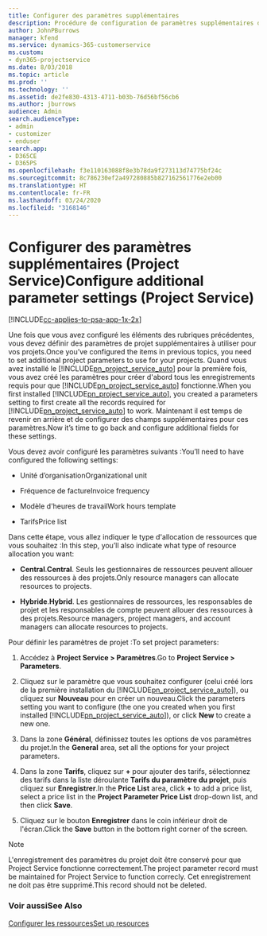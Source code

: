 ```yaml
---
title: Configurer des paramètres supplémentaires
description: Procédure de configuration de paramètres supplémentaires dans Project Service
author: JohnPBurrows
manager: kfend
ms.service: dynamics-365-customerservice
ms.custom:
- dyn365-projectservice
ms.date: 8/03/2018
ms.topic: article
ms.prod: ''
ms.technology: ''
ms.assetid: de2fe830-4313-4711-b03b-76d56bf56cb6
ms.author: jburrows
audience: Admin
search.audienceType:
- admin
- customizer
- enduser
search.app:
- D365CE
- D365PS
ms.openlocfilehash: f3e110163088f8e3b78da9f273113d74775bf24c
ms.sourcegitcommit: 8c786230ef2a497280885b827162561776e2eb00
ms.translationtype: HT
ms.contentlocale: fr-FR
ms.lasthandoff: 03/24/2020
ms.locfileid: "3168146"
---
```

# <a name="configure-additional-parameter-settings-project-service"></a><span data-ttu-id="61602-103">Configurer des paramètres supplémentaires (Project Service)</span><span class="sxs-lookup"><span data-stu-id="61602-103">Configure additional parameter settings (Project Service)</span></span>

[!INCLUDE[cc-applies-to-psa-app-1x-2x](../includes/cc-applies-to-psa-app-1x-2x.md)]

<span data-ttu-id="61602-104">Une fois que vous avez configuré les éléments des rubriques précédentes, vous devez définir des paramètres de projet supplémentaires à utiliser pour vos projets.</span><span class="sxs-lookup"><span data-stu-id="61602-104">Once you’ve configured the items in previous topics, you need to set additional project parameters to use for your projects.</span></span> <span data-ttu-id="61602-105">Quand vous avez installé le [!INCLUDE[pn_project_service_auto](../includes/pn-project-service-auto.md)] pour la première fois, vous avez créé les paramètres pour créer d'abord tous les enregistrements requis pour que [!INCLUDE[pn_project_service_auto](../includes/pn-project-service-auto.md)] fonctionne.</span><span class="sxs-lookup"><span data-stu-id="61602-105">When you first installed [!INCLUDE[pn_project_service_auto](../includes/pn-project-service-auto.md)], you created a parameters setting to first create all the records required for [!INCLUDE[pn_project_service_auto](../includes/pn-project-service-auto.md)] to work.</span></span> <span data-ttu-id="61602-106">Maintenant il est temps de revenir en arrière et de configurer des champs supplémentaires pour ces paramètres.</span><span class="sxs-lookup"><span data-stu-id="61602-106">Now it’s time to go back and configure additional fields for these settings.</span></span>  
  
 <span data-ttu-id="61602-107">Vous devez avoir configuré les paramètres suivants :</span><span class="sxs-lookup"><span data-stu-id="61602-107">You’ll need to have configured the following settings:</span></span>  
  
-   <span data-ttu-id="61602-108">Unité d’organisation</span><span class="sxs-lookup"><span data-stu-id="61602-108">Organizational unit</span></span>  
  
-   <span data-ttu-id="61602-109">Fréquence de facture</span><span class="sxs-lookup"><span data-stu-id="61602-109">Invoice frequency</span></span>  
  
-   <span data-ttu-id="61602-110">Modèle d'heures de travail</span><span class="sxs-lookup"><span data-stu-id="61602-110">Work hours template</span></span>  
  
-   <span data-ttu-id="61602-111">Tarifs</span><span class="sxs-lookup"><span data-stu-id="61602-111">Price list</span></span>  
 
<span data-ttu-id="61602-112">Dans cette étape, vous allez indiquer le type d'allocation de ressources que vous souhaitez :</span><span class="sxs-lookup"><span data-stu-id="61602-112">In this step, you’ll also indicate what type of resource allocation you want:</span></span>  
  
- <span data-ttu-id="61602-113">**Central**.</span><span class="sxs-lookup"><span data-stu-id="61602-113">**Central**.</span></span> <span data-ttu-id="61602-114">Seuls les gestionnaires de ressources peuvent allouer des ressources à des projets.</span><span class="sxs-lookup"><span data-stu-id="61602-114">Only resource managers can allocate resources to projects.</span></span>  
  
- <span data-ttu-id="61602-115">**Hybride**.</span><span class="sxs-lookup"><span data-stu-id="61602-115">**Hybrid**.</span></span> <span data-ttu-id="61602-116">Les gestionnaires de ressources, les responsables de projet et les responsables de compte peuvent allouer des ressources à des projets.</span><span class="sxs-lookup"><span data-stu-id="61602-116">Resource managers, project managers, and account managers can allocate resources to projects.</span></span>  
  
 
<span data-ttu-id="61602-117">Pour définir les paramètres de projet :</span><span class="sxs-lookup"><span data-stu-id="61602-117">To set project parameters:</span></span>  
  
1. <span data-ttu-id="61602-118">Accédez à **Project Service > Paramètres**.</span><span class="sxs-lookup"><span data-stu-id="61602-118">Go to **Project Service > Parameters**.</span></span>  
  
2. <span data-ttu-id="61602-119">Cliquez sur le paramètre que vous souhaitez configurer (celui créé lors de la première installation du [!INCLUDE[pn_project_service_auto](../includes/pn-project-service-auto.md)]), ou cliquez sur **Nouveau** pour en créer un nouveau.</span><span class="sxs-lookup"><span data-stu-id="61602-119">Click the parameters setting you want to configure (the one you created when you first installed [!INCLUDE[pn_project_service_auto](../includes/pn-project-service-auto.md)]), or click **New** to create a new one.</span></span>  
  
3. <span data-ttu-id="61602-120">Dans la zone **Général**, définissez toutes les options de vos paramètres du projet.</span><span class="sxs-lookup"><span data-stu-id="61602-120">In the **General** area, set all the options for your project parameters.</span></span>  
  
4. <span data-ttu-id="61602-121">Dans la zone **Tarifs**, cliquez sur **+** pour ajouter des tarifs, sélectionnez des tarifs dans la liste déroulante **Tarifs du paramètre du projet**, puis cliquez sur **Enregistrer**.</span><span class="sxs-lookup"><span data-stu-id="61602-121">In the **Price List** area, click **+** to add a price list, select a price list in the **Project Parameter Price List** drop-down list, and then click **Save**.</span></span>  
  
5. <span data-ttu-id="61602-122">Cliquez sur le bouton **Enregistrer** dans le coin inférieur droit de l'écran.</span><span class="sxs-lookup"><span data-stu-id="61602-122">Click the **Save** button in the bottom right corner of the screen.</span></span>  

> [!NOTE]
> <span data-ttu-id="61602-123">L'enregistrement des paramètres du projet doit être conservé pour que Project Service fonctionne correctement.</span><span class="sxs-lookup"><span data-stu-id="61602-123">The project parameter record must be maintained for Project Service to function correcly.</span></span> <span data-ttu-id="61602-124">Cet enregistrement ne doit pas être supprimé.</span><span class="sxs-lookup"><span data-stu-id="61602-124">This record should not be deleted.</span></span>

### <a name="see-also"></a><span data-ttu-id="61602-125">Voir aussi</span><span class="sxs-lookup"><span data-stu-id="61602-125">See Also</span></span>  
 [<span data-ttu-id="61602-126">Configurer les ressources</span><span class="sxs-lookup"><span data-stu-id="61602-126">Set up resources</span></span>](../project-service/set-up-resources.md)
